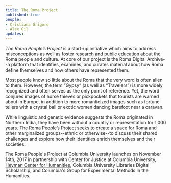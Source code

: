 ```yaml
---
title: The Roma Project
published: true
people:
- Cristiana Grigore
- Alex Gil
updates:
---
```


*The Roma People’s Project* is a start-up initiative which aims to address 
misconceptions as well as foster research and public education
about the Roma people and culture. At core of our project is the Roma Digital
Archive--a platform that identifies, examines, and curates material about how
Roma define themselves and how others have represented them. 

Most people know so little about the Roma that the very word is often alien to
them. However, the term “Gypsy” (as well as “Travelers”) is more widely
recognized and often serves as the only point of reference. Yet, the word
conjures images of horse thieves or pickpockets that tourists are warned about
in Europe, in addition to more romanticized images such as fortune-tellers
with a crystal ball or exotic women dancing barefoot near a caravan. 

While linguistic and genetic evidence suggests the Roma originated in Northern
India, they have been without a country or representation for 1,000 years. The
Roma People’s Project seeks to create a space for Roma and other marginalized
groups--ethnic or otherwise--to discuss their shared challenges and explore
how their identities enrich themselves and their societies.

The Roma People's Project at Columbia University launches on November 14th,
2017 in partnership with Center for Justice at Columbia University, [Heyman
Center for Humanities](http://heymancenter.org/events/the-roma-peoples-project-launch-and-discussion/),
Columbia University Libraries Digital Scholarship, and Columbia's Group for
Experimental Methods in the Humanities.
